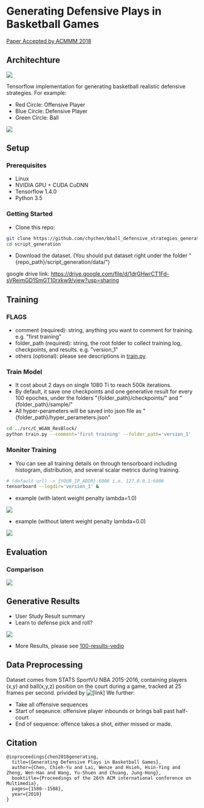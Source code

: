# Generating Defensive Plays in Basketball Games

[Paper Accepted by ACMMM 2018](https://dl.acm.org/doi/10.1145/3240508.3240670)

## Architechture
![](https://lh6.googleusercontent.com/dkqUgCKY5tZ-wL5eujfFVcSs6jDpb_ACROMPLquDNZVwbs2Q5nUaVcRUU24)

Tensorflow implementation for generating basketball realistic defensive strategies.
For example:

- Red Circle: Offensive Player
- Blue Circle: Defensive Player
- Green Circle: Ball

![](https://lh6.googleusercontent.com/yHs8-KTKGiGSL1tq9jKzJul8YpTRfX1kGWd-5lFoZ2k2E7T4a8zJTpMvxNY)

## Setup

### Prerequisites

- Linux
- NVIDIA GPU + CUDA CuDNN
- Tensorflow 1.4.0
- Python 3.5

### Getting Started

- Clone this repo:

```bash
git clone https://github.com/chychen/bball_defensive_strategies_generation
cd script_generation
```

- Download the dataset. (You should put dataset right under the folder "{repo_path}/script_generation/data/")

google drive link: https://drive.google.com/file/d/1drGHwrCT1Fd-sVReimGD1SmGT10rxkw9/view?usp=sharing

## Training

### FLAGS

- comment (required): string, anything you want to comment for training. e.g. "first training"
- folder_path (required): string, the root folder to collect training log, checkpoints, and results. e.g. "version_1"
- others (optional): please see descriptions in [train.py](http://CGVLab:30000/nba/script_generation/src/C_WGAN_ResBlock/train.py).

### Train Model

- It cost about 2 days on single 1080 Ti to reach 500k iterations.
- By default, it save one checkpoints and one generative result for every 100 epoches, under the folders "{folder_path}/checkpoints/" and "{folder_path}/sample/"
- All hyper-perameters will be saved into json file as "{folder_path}/hyper_perameters.json"

```bash
cd ../src/C_WGAN_ResBlock/
python train.py --comment='first training' --folder_path='version_1'
```

### Moniter Training

- You can see all training details on through tensorboard including histogram, distribution, and several scalar metrics during training.

```bash
# (default url) -> {YOUR_IP_ADDR}:6006 i.e. 127.0.0.1:6006
tensorboard --logdir='version_1' &
```

- example (with latent weight penalty lambda=1.0)

![](https://lh6.googleusercontent.com/Z8T0VYV0o6DHqpENgGRxODXqsYTbXnvemH5ihrddfd6GVpgeJL2m1AOxc-s)

- example (without latent weight penalty lambda=0.0)

![](https://lh6.googleusercontent.com/5F0np2ynG-lIeBM9DK9vNmayAhpJGsr6XVJHGwJ6JZR5FniNr5cRcldhyJE)

## Evaluation

### Comparison

![](https://lh5.googleusercontent.com/HYH6p0a1PuOfs65nhbg5BBfX2NRRw-80d6WDdjlLxH8pIOmvIG-u-CfK3hE)

## Generative Results

- User Study Result summary
- Learn to defense pick and roll?

![](https://lh6.googleusercontent.com/yHs8-KTKGiGSL1tq9jKzJul8YpTRfX1kGWd-5lFoZ2k2E7T4a8zJTpMvxNY)

- More Results, please see [100-results-vedio](link)

## Data Preprocessing

Dataset comes from STATS SportVU NBA 2015-2016, containing players (x,y) and ball(x,y,z) position on the court during a game, tracked at 25 frames per second. privided by ![[link]](https://github.com/sealneaward/nba-movement-data) We further:

- Take all offensive sequences 
- Start of seqeunce: offensive player inbounds or brings ball past half-court
- End of sequence: offence takes a shot, either missed or made.

## Citation

```
@inproceedings{chen2018generating,
  title={Generating Defensive Plays in Basketball Games},
  author={Chen, Chieh-Yu and Lai, Wenze and Hsieh, Hsin-Ying and Zheng, Wen-Hao and Wang, Yu-Shuen and Chuang, Jung-Hong},
  booktitle={Proceedings of the 26th ACM international conference on Multimedia},
  pages={1580--1588},
  year={2018}
}
```
